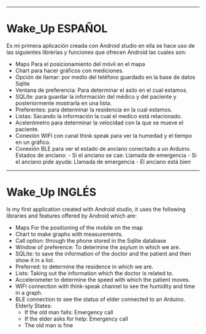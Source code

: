 
-----------------------------------------------------------------------------------------
# Wake_Up ESPAÑOL

  Es mi primera aplicación creada con Android studio en ella se hace uso de las siguientes 
  librerías y funciones que ofrecen Android las cuales son:
- Maps Para el posicionamiento del móvil en el mapa
- Chart para hacer gráficos con mediciones.
- Opción de llamar: por medio del teléfono guardado en la base de datos Sqlite
- Ventana de preferencia: Para determinar el asilo en el cual estamos.
- SQLite: para guardar la información del médico y del paciente y posteriormente mostrarla en una lista.   
- Preferentes: para determinar la residencia en la cual estamos.
- Listas: Sacando la información la cual el medico está relacionado.
- Acelerómetro para determinar la velocidad con la que se mueve el paciente.
- Conexión WIFI con canal think speak para ver la humedad y el tiempo en un gráfico.
- Conexión BLE para ver el estado de anciano conectado a un Arduino. Estados de anciano:
	  - Si el anciano se cae: Llamada de emergencia
	  - Si el anciano pide ayuda: Llamada de emergencia
	  - El anciano está bien

----------------------------------------------------------------------------------------
# Wake_Up INGLÉS

  Is my first application created with Android studio, it uses the following
  libraries and features offered by Android which are:
- Maps For the positioning of the mobile on the map
- Chart to make graphs with measurements.
- Call option: through the phone stored in the Sqlite database
- Window of preference: To determine the asylum in which we are.
- SQLite: to save the information of the doctor and the patient and then show it in a list.
- Preferred: to determine the residence in which we are.
- Lists: Taking out the information which the doctor is related to.
- Accelerometer to determine the speed with which the patient moves.
- WIFI connection with think-speak channel to see the humidity and time in a graph.
- BLE connection to see the status of elder connected to an Arduino. Elderly States:
    - If the old man falls: Emergency call
    - If the elder asks for help: Emergency call
    - The old man is fine

